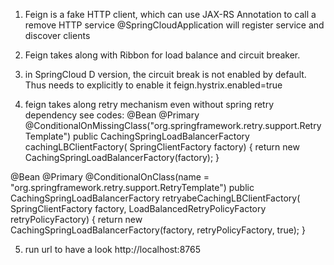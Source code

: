 1. Feign is a fake HTTP client, which can use JAX-RS Annotation to call a remove HTTP service
	@SpringCloudApplication will register service and discover clients 
2. Feign takes along with Ribbon for load balance and circuit breaker.
	
3. in SpringCloud D version, the circuit break is not enabled by default. Thus needs to explicitly to enable it
feign.hystrix.enabled=true

4. feign takes along retry mechanism even without spring retry dependency
   see codes:
   @Bean
@Primary
@ConditionalOnMissingClass("org.springframework.retry.support.RetryTemplate")
public CachingSpringLoadBalancerFactory cachingLBClientFactory(
        SpringClientFactory factory) {
    return new CachingSpringLoadBalancerFactory(factory);
}

@Bean
@Primary
@ConditionalOnClass(name = "org.springframework.retry.support.RetryTemplate")
public CachingSpringLoadBalancerFactory retryabeCachingLBClientFactory(
        SpringClientFactory factory, LoadBalancedRetryPolicyFactory retryPolicyFactory) {
    return new CachingSpringLoadBalancerFactory(factory, retryPolicyFactory, true);
}

5. run url to have a look
http://localhost:8765
